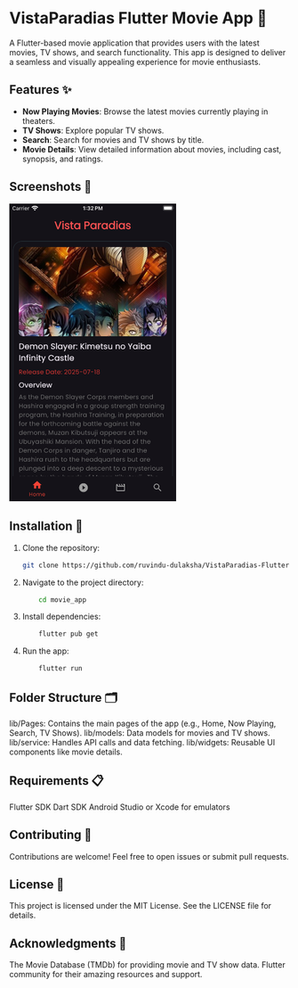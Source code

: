 # VistaParadias Flutter Movie App 🎥

A Flutter-based movie application that provides users with the latest movies, TV shows, and search functionality. This app is designed to deliver a seamless and visually appealing experience for movie enthusiasts.

## Features ✨

- **Now Playing Movies**: Browse the latest movies currently playing in theaters.
- **TV Shows**: Explore popular TV shows.
- **Search**: Search for movies and TV shows by title.
- **Movie Details**: View detailed information about movies, including cast, synopsis, and ratings.

## Screenshots 📸
<img src="screenshot.png" alt="App Screenshot" width="300"/>

## Installation 🚀

1. Clone the repository:
   ```bash
   git clone https://github.com/ruvindu-dulaksha/VistaParadias-Flutter-Movie-App.git
2. Navigate to the project directory:
    ```bash
        cd movie_app
3. Install dependencies:
    ```bash
        flutter pub get
4. Run the app:
    ```bash
        flutter run

## Folder Structure 🗂️

lib/Pages: Contains the main pages of the app (e.g., Home, Now Playing, Search, TV Shows).
lib/models: Data models for movies and TV shows.
lib/service: Handles API calls and data fetching.
lib/widgets: Reusable UI components like movie details.

## Requirements 📋

Flutter SDK
Dart SDK
Android Studio or Xcode for emulators

## Contributing 🤝
Contributions are welcome! Feel free to open issues or submit pull requests.

## License 📄
This project is licensed under the MIT License. See the LICENSE file for details.

## Acknowledgments 🙌
The Movie Database (TMDb) for providing movie and TV show data.
Flutter community for their amazing resources and support.
